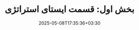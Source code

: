 ---
title: "بخش اول: قسمت ایستای استراتژی"
date: 2025-05-08T17:35:36+03:30
weight: 20
draft: "true"
---